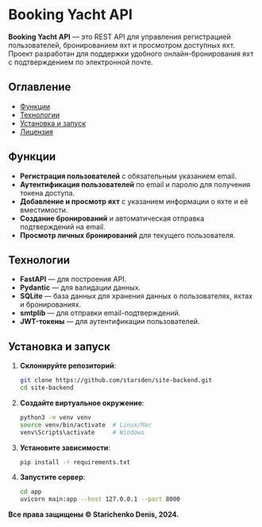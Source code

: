 # Booking Yacht API

**Booking Yacht API** — это REST API для управления регистрацией пользователей, бронированием яхт и просмотром доступных яхт. Проект разработан для поддержки удобного онлайн-бронирования яхт с подтверждением по электронной почте.

## Оглавление
- [Функции](#Функции)
- [Технологии](#Технологии)
- [Установка и запуск](#Установка-и-запуск)
- [Лицензия](LICENCE.md)

## Функции
- **Регистрация пользователей** с обязательным указанием email.
- **Аутентификация пользователей** по email и паролю для получения токена доступа.
- **Добавление и просмотр яхт** с указанием информации о яхте и её вместимости.
- **Создание бронирований** и автоматическая отправка подтверждений на email.
- **Просмотр личных бронирований** для текущего пользователя.

## Технологии
- **FastAPI** — для построения API.
- **Pydantic** — для валидации данных.
- **SQLite** — база данных для хранения данных о пользователях, яхтах и бронированиях.
- **smtplib** — для отправки email-подтверждений.
- **JWT-токены** — для аутентификации пользователей.

## Установка и запуск

1. **Склонируйте репозиторий**:
   ```bash
   git clone https://github.com/starsden/site-backend.git
   cd site-backend
   ```

2. **Создайте виртуальное окружение**:
   ```bash
   python3 -m venv venv
   source venv/bin/activate  # Linux/Mac
   venv\Scripts\activate     # Windows
   ```

3. **Установите зависимости**:
   ```bash
   pip install -r requirements.txt
   ```

4. **Запустите сервер**:
   ```bash
   cd app
   uvicorn main:app --host 127.0.0.1 --port 8000
   ```



**Все права защищены © Starichenko Denis, 2024.**
